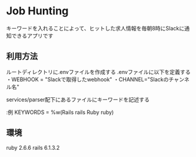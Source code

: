 # Job Hunting

キーワードを入れることによって、ヒットした求人情報を毎朝8時にSlackに通知できるアプリです

## 利用方法
ルートディレクトリに.envファイルを作成する
.envファイルに以下を定義する
・WEBHOOK = "Slackで取得したwebhook" 
・CHANNEL="Slackのチャンネル名"

services/parser配下にあるファイルにキーワードを記述する

:例
KEYWORDS = %w(Rails rails Ruby ruby)



## 環境
ruby 2.6.6
rails 6.1.3.2

